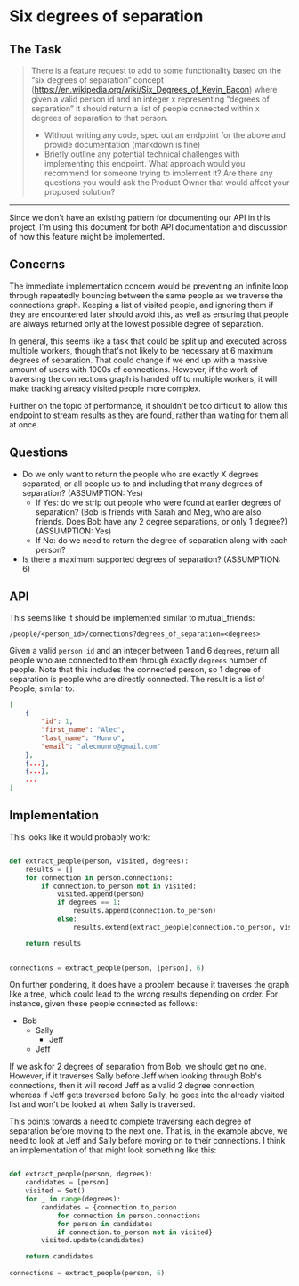 # Six degrees of separation

## The Task

> There is a feature request to add to some functionality based on the “six degrees of separation” concept (https://en.wikipedia.org/wiki/Six_Degrees_of_Kevin_Bacon) where given a valid person id and an integer x representing “degrees of separation” it should return a list of people connected within x degrees of separation to that person.
>  - Without writing any code, spec out an endpoint for the above and provide documentation (markdown is fine)
>  - Briefly outline any potential technical challenges with implementing this endpoint. What approach would you recommend for someone trying to implement it? Are there any questions you would ask the Product Owner that would affect your proposed solution?

----

Since we don't have an existing pattern for documenting our API in this project, I'm using this document for both API documentation and discussion of how this feature might be implemented.

## Concerns

The immediate implementation concern would be preventing an infinite loop through repeatedly bouncing between the same people as we traverse the connections graph. Keeping a list of visited people, and ignoring them if they are encountered later should avoid this, as well as ensuring that people are always returned only at the lowest possible degree of separation. 

In general, this seems like a task that could be split up and executed across multiple workers, though that's not likely to be necessary at 6 maximum degrees of separation. That could change if we end up with a massive amount of users with 1000s of connections. However, if the work of traversing the connections graph is handed off to multiple workers, it will make tracking already visited people more complex.

Further on the topic of performance, it shouldn't be too difficult to allow this endpoint to stream results as they are found, rather than waiting for them all at once.

## Questions

 - Do we only want to return the people who are exactly X degrees separated, or all people up to and including that many degrees of separation? (ASSUMPTION: Yes)
   - If Yes: do we strip out people who were found at earlier degrees of separation? (Bob is friends with Sarah and Meg, who are also friends. Does Bob have any 2 degree separations, or only 1 degree?) (ASSUMPTION: Yes)
   - If No: do we need to return the degree of separation along with each person?
 - Is there a maximum supported degrees of separation? (ASSUMPTION: 6)

## API

This seems like it should be implemented similar to mutual_friends:

`/people/<person_id>/connections?degrees_of_separation=<degrees>`

Given a valid `person_id` and an integer between 1 and 6 `degrees`, return all people who are connected to them through exactly `degrees` number of people. Note that this includes the connected person, so 1 degree of separation is people who are directly connected. The result is a list of People, similar to:

```json
[
    {
        "id": 1,
        "first_name": "Alec",
        "last_name": "Munro",
        "email": "alecmunro@gmail.com"
    },
    {...},
    {...},
    ...
]
```

## Implementation

This looks like it would probably work:

```python

def extract_people(person, visited, degrees):
    results = []
    for connection in person.connections:
        if connection.to_person not in visited:
            visited.append(person)
            if degrees == 1:
                results.append(connection.to_person)
            else:
                results.extend(extract_people(connection.to_person, visited, degrees-1))

    return results
            

connections = extract_people(person, [person], 6)
```

On further pondering, it does have a problem because it traverses the graph like a tree, which could lead to the wrong results depending on order. For instance, given these people connected as follows:

 - Bob
   - Sally
     - Jeff
   - Jeff

If we ask for 2 degrees of separation from Bob, we should get no one. However, if it traverses Sally before Jeff when looking through Bob's connections, then it will record Jeff as a valid 2 degree connection, whereas if Jeff gets traversed before Sally, he goes into the already visited list and won't be looked at when Sally is traversed.

This points towards a need to complete traversing each degree of separation before moving to the next one. That is, in the example above, we need to look at Jeff and Sally before moving on to their connections. I think an implementation of that might look something like this:

```python

def extract_people(person, degrees):
    candidates = [person]
    visited = Set()
    for _ in range(degrees):
        candidates = {connection.to_person
            for connection in person.connections
            for person in candidates
            if connection.to_person not in visited}
        visited.update(candidates)

    return candidates
            
connections = extract_people(person, 6)
```
